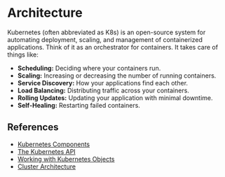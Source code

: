 # Architecture

Kubernetes (often abbreviated as K8s) is an open-source system for automating deployment, scaling, and management of containerized applications.  Think of it as an orchestrator for containers.  It takes care of things like:   

* **Scheduling:** Deciding where your containers run.
* **Scaling:** Increasing or decreasing the number of running containers.
* **Service Discovery:** How your applications find each other.
* **Load Balancing:** Distributing traffic across your containers.
* **Rolling Updates:** Updating your application with minimal downtime.
* **Self-Healing:** Restarting failed containers.

## References

 * [Kubernetes Components](https://kubernetes.io/docs/concepts/overview/components/)
* [The Kubernetes API](https://kubernetes.io/docs/concepts/overview/kubernetes-api/)
* [Working with Kubernetes Objects](https://kubernetes.io/docs/concepts/overview/working-with-objects/)
* [Cluster Architecture](https://kubernetes.io/docs/concepts/architecture/)
